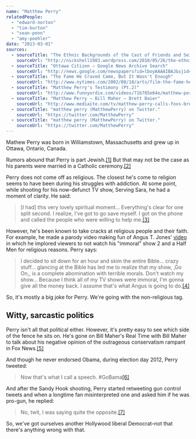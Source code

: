 ```yaml
---
name: "Matthew Perry"
relatedPeople:
  - "edward-norton"
  - "tim-burton"
  - "sean-penn"
  - "amy-poehler"
date: "2013-03-01"
sources:
  - sourceTitle: "The Ethnic Backgrounds of the Cast of Friends and Seinfeld (Yes, Most of Them are Jewish; Even Matthew Perry)"
    sourceUrl: "http://nickshell1983.wordpress.com/2010/05/26/the-ethnic-backgrounds-of-the-cast-of-friends-and-seinfeld/"
  - sourceTitle: "Ottawa Citizen – Google News Archive Search"
    sourceUrl: "http://news.google.com/newspapers?id=lboyAAAAIBAJ&sjid=5ewFAAAAIBAJ&pg=4626,2377310&dq=john-bennett-perry&hl=en."
  - sourceTitle: "The Fame He Craved Came, But It Wasn't Enough"
    sourceUrl: "http://www.nytimes.com/2002/08/18/arts/film-the-fame-he-craved-came-but-it-wasn-t-enough.html"
  - sourceTitle: "Matthew Perry's Testimony (Pt.2)"
    sourceUrl: "http://www.funnyordie.com/videos/71b785e64e/matthew-perry-s-testimony-pt-2"
  - sourceTitle: "Matthew Perry – Bill Maher – Brett Baier"
    sourceUrl: "http://www.mediaite.com/tv/matthew-perry-calls-foxs-bret-baier-a-scared-asshole-on-bill-maher-panel/"
  - sourceTitle: "matthew perry (MatthewPerry) on Twitter."
    sourceUrl: "https://twitter.com/MatthewPerry"
  - sourceTitle: "matthew perry (MatthewPerry) on Twitter."
    sourceUrl: "https://twitter.com/MatthewPerry"
---
```


Mathew Perry was born in Williamstown, Massachusetts and grew up in Ottawa, Ontario, Canada.

Rumors abound that Perry is part Jewish.<a class="source-citation" href="http://nickshell1983.wordpress.com/2010/05/26/the-ethnic-backgrounds-of-the-cast-of-friends-and-seinfeld/" title="The Ethnic Backgrounds of the Cast of Friends and Seinfeld (Yes, Most of Them are Jewish; Even Matthew Perry)">[1]</a> But that may not be the case as his parents were married in a Catholic ceremony.<a class="source-citation" href="http://news.google.com/newspapers?id=lboyAAAAIBAJ&sjid=5ewFAAAAIBAJ&pg=4626,2377310&dq=john-bennett-perry&hl=en." title="Ottawa Citizen – Google News Archive Search">[2]</a>

Perry does not come off as religious. The closest he's come to religion seems to have been during his struggles with addiction. At some point, while shooting for his now-defunct TV show, Serving Sara, he had a moment of clarity. He said:

>[I had] this very lovely spiritual moment… Everything's clear for one split second. I realize, I've got to go save myself. I got on the phone and called the people who were willing to help me.<a class="source-citation" href="http://www.nytimes.com/2002/08/18/arts/film-the-fame-he-craved-came-but-it-wasn-t-enough.html" title="The Fame He Craved Came, But It Wasn&apos;t Enough">[3]</a>

However, he's been known to take cracks at religious people and their faith. For example, he made a parody video making fun of Angus T. Jones' [video](http://tvline.com/2012/11/26/angus-t-jones-two-and-a-half-men-controversy/) in which he implored viewers to not watch his "immoral" show 2 and a Half Men for religious reasons. Perry says:

>I decided to sit down for an hour and skim the entire Bible… crazy stuff… glancing at the Bible has led me to realize that my show, ,Go On,, is a complete abomination with terrible morals. Don't watch my show… Because I think all of my TV shows were immoral, I'm gonna give all the money back. I assume that's what Angus is going to do.<a class="source-citation" href="http://www.funnyordie.com/videos/71b785e64e/matthew-perry-s-testimony-pt-2" title="Matthew Perry&apos;s Testimony (Pt.2)">[4]</a>

So, it's mostly a big joke for Perry. We're going with the non-religious tag.


## Witty, sarcastic politics

Perry isn't all that political either. However, it's pretty easy to see which side of the fence he sits on. He's gone on Bill Maher's Real Time with Bill Maher to talk about his negative opinion of the outrageous conservatism rampant in Fox News.<a class="source-citation" href="http://www.mediaite.com/tv/matthew-perry-calls-foxs-bret-baier-a-scared-asshole-on-bill-maher-panel/" title="Matthew Perry – Bill Maher – Brett Baier">[5]</a>

And though he never endorsed Obama, during election day 2012, Perry tweeted:

>Now that's what I call a speech. #GoBama<a class="source-citation" href="https://twitter.com/MatthewPerry" title="matthew perry (MatthewPerry) on Twitter.">[6]</a>

And after the Sandy Hook shooting, Perry started retweeting gun control tweets and when a longtime fan misinterpreted one and asked him if he was pro-gun, he replied:

>No, twit, I was saying quite the opposite.<a class="source-citation" href="https://twitter.com/MatthewPerry" title="matthew perry (MatthewPerry) on Twitter.">[7]</a>

So, we've got ourselves another Hollywood liberal Democrat–not that there's anything wrong with that.